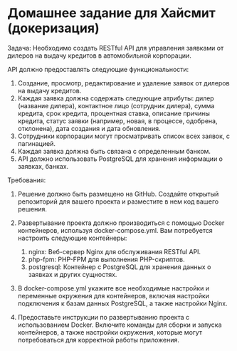# Домашнее задание для Хайсмит (докеризация)

Задача:
Необходимо создать RESTful API для управления заявками от дилеров на выдачу кредитов в
автомобильной корпорации.

API должно предоставлять следующие функциональности:
1. Создание, просмотр, редактирование и удаление заявок от дилеров на выдачу
   кредитов.
2. Каждая заявка должна содержать следующие атрибуты: дилер (название дилера),
   контактное лицо (сотрудник дилера), сумма кредита, срок кредита, процентная ставка,
   описание причины кредита, статус заявки (например, новая, в процессе, одобрена,
   отклонена), дата создания и дата обновления.
3. Сотрудники корпорации могут просматривать список всех заявок, с пагинацией.
4. Каждая заявка должна быть связана с определенным банком.
5. API должно использовать PostgreSQL для хранения информации о заявках, банках.


Требования:
1. Решение должно быть размещено на GitHub. Создайте открытый репозиторий для
   вашего проекта и разместите в нем код вашего решения.
2. Развертывание проекта должно производиться с помощью Docker контейнеров,
   используя docker-compose.yml. Вам потребуется настроить следующие контейнеры:
    1. nginx: Веб-сервер Nginx для обслуживания RESTful API.
    2. php-fpm: PHP-FPM для выполнения PHP-скриптов.
    3. postgresql: Контейнер с PostgreSQL для хранения данных о заявках и других сущностях.

3. В docker-compose.yml укажите все необходимые настройки и переменные окружения
   для контейнеров, включая настройки подключения к базам данных PostgreSQL, а также
   настройки Nginx.
4. Предоставьте инструкции по развертыванию проекта с использованием Docker.
   Включите команды для сборки и запуска контейнеров, а также настройки окружения,
   которые могут потребоваться для корректной работы приложения.
